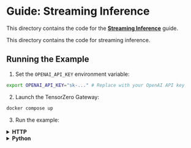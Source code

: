# Guide: Streaming Inference

This directory contains the code for the **[Streaming Inference](https://www.tensorzero.com/docs/gateway/guides/streaming-inference)** guide.

This directory contains the code for streaming inference.

## Running the Example

1. Set the `OPENAI_API_KEY` environment variable:

```bash
export OPENAI_API_KEY="sk-..." # Replace with your OpenAI API key
```

2. Launch the TensorZero Gateway:

```bash
docker compose up
```

3. Run the example:

<details>
<summary><b>HTTP</b></summary>

Run the following command to make a streaming inference request to the TensorZero Gateway:

```bash
curl -X POST http://localhost:3000/inference \
  -H "Content-Type: application/json" \
  -d '{
    "function_name": "chatbot",
    "input": {
      "messages": [
        {
          "role": "user",
          "content": "Share an extensive list of fun facts about Japan."
        }
      ]
    },
    "stream": true
  }'
```

</details>

<details>
<summary><b>Python</b></summary>

a. Install the dependencies:

```bash
# We recommend using Python 3.10+ and a virtual environment
pip install -r requirements.txt
```

b. Run the example:

```bash
python run.py
```

</details>
